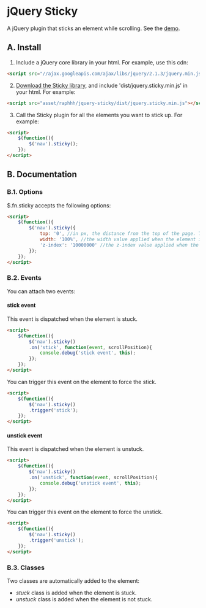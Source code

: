jQuery Sticky
=============

A jQuery plugin that sticks an element while scrolling.
See the [demo](#).


## A. Install

1) Include a jQuery core library in your html.
For example, use this cdn:
```html
<script src="//ajax.googleapis.com/ajax/libs/jquery/2.1.3/jquery.min.js"></script>
```

2) [Download the Sticky library](https://github.com/Raphhh/jquery-sticky/archive/master.zip), and include 'dist/jquery.sticky.min.js' in your html.
For example:
```html
<script src="asset/raphhh/jquery-sticky/dist/jquery.sticky.min.js"></script>
```
3) Call the Sticky plugin for all the elements you want to stick up.
For example:
```html
<script>
    $(function(){
        $('nav').sticky();
    });
</script>
```

## B. Documentation

### B.1. Options

$.fn.sticky accepts the following options:
```html
<script>
    $(function(){
        $('nav').sticky({
            top: '0', //in px, the distance from the top of the page. To remove the default value, use 'inherit' value.
            width: '100%', //the width value applied when the element is stuck. To remove the default value, use 'inherit' value.
            'z-index': '10000000' //the z-index value applied when the element is stuck. To remove the default value, use 'inherit' value.
        });
    });
</script>
```

### B.2. Events

You can attach two events:

#### stick event

This event is dispatched when the element is stuck.
```html
<script>
    $(function(){
        $('nav').sticky()
        .on('stick', function(event, scrollPosition){
            console.debug('stick event', this);
        });
    });
</script>
```

You can trigger this event on the element to force the stick.
```html
<script>
    $(function(){
        $('nav').sticky()
        .trigger('stick');
    });
</script>
```

#### unstick event

This event is dispatched when the element is unstuck.
```html
<script>
    $(function(){
        $('nav').sticky()
        .on('unstick', function(event, scrollPosition){
            console.debug('unstick event', this);
        });
    });
</script>
```

You can trigger this event on the element to force the unstick.
```html
<script>
    $(function(){
        $('nav').sticky()
        .trigger('unstick');
    });
</script>
```

### B.3. Classes

Two classes are automatically added to the element:

- *stuck* class is added when the element is stuck.
- *unstuck* class is added when the element is not stuck.
